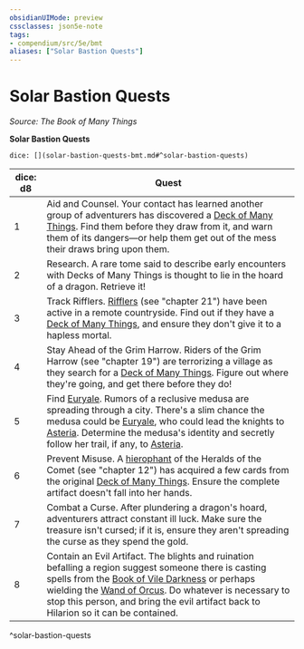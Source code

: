 ```yaml
---
obsidianUIMode: preview
cssclasses: json5e-note
tags:
- compendium/src/5e/bmt
aliases: ["Solar Bastion Quests"]
---
```

# Solar Bastion Quests
*Source: The Book of Many Things* 

**Solar Bastion Quests**

`dice: [](solar-bastion-quests-bmt.md#^solar-bastion-quests)`

| dice: d8 | Quest |
|----------|-------|
| 1 | Aid and Counsel. Your contact has learned another group of adventurers has discovered a [Deck of Many Things](5E2014官方资源/items/deck-of-many-things.md). Find them before they draw from it, and warn them of its dangers—or help them get out of the mess their draws bring upon them. |
| 2 | Research. A rare tome said to describe early encounters with Decks of Many Things is thought to lie in the hoard of a dragon. Retrieve it! |
| 3 | Track Rifflers. [Rifflers](5E2014官方资源/bestiary/fey/riffler-bmt.md) (see "chapter 21") have been active in a remote countryside. Find out if they have a [Deck of Many Things](5E2014官方资源/items/deck-of-many-things.md), and ensure they don't give it to a hapless mortal. |
| 4 | Stay Ahead of the Grim Harrow. Riders of the Grim Harrow (see "chapter 19") are terrorizing a village as they search for a [Deck of Many Things](5E2014官方资源/items/deck-of-many-things.md). Figure out where they're going, and get there before they do! |
| 5 | Find [Euryale](5E2014官方资源/bestiary/npc/euryale-bmt.md). Rumors of a reclusive medusa are spreading through a city. There's a slim chance the medusa could be [Euryale](5E2014官方资源/bestiary/npc/euryale-bmt.md), who could lead the knights to [Asteria](5E2014官方资源/bestiary/npc/asteria-bmt.md). Determine the medusa's identity and secretly follow her trail, if any, to [Asteria](5E2014官方资源/bestiary/npc/asteria-bmt.md). |
| 6 | Prevent Misuse. A [hierophant](5E2014官方资源/bestiary/humanoid/hierophant-of-the-comet-bmt.md) of the Heralds of the Comet (see "chapter 12") has acquired a few cards from the original [Deck of Many Things](5E2014官方资源/items/deck-of-many-things.md). Ensure the complete artifact doesn't fall into her hands. |
| 7 | Combat a Curse. After plundering a dragon's hoard, adventurers attract constant ill luck. Make sure the treasure isn't cursed; if it is, ensure they aren't spreading the curse as they spend the gold. |
| 8 | Contain an Evil Artifact. The blights and ruination befalling a region suggest someone there is casting spells from the [Book of Vile Darkness](5E2014官方资源/items/book-of-vile-darkness.md) or perhaps wielding the [Wand of Orcus](5E2014官方资源/items/wand-of-orcus.md). Do whatever is necessary to stop this person, and bring the evil artifact back to Hilarion so it can be contained. |
^solar-bastion-quests